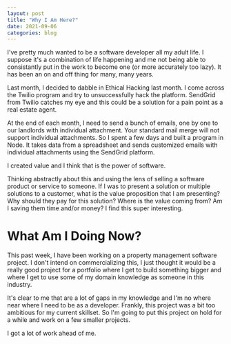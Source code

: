 ```yaml
---
layout: post
title: "Why I Am Here?"
date: 2021-09-06
categories: blog
---
```


I've pretty much wanted to be a software developer all my adult life. I suppose it's a combination of life happening and me not being able to consistantly put in the work to become one (or more accurately too lazy). It has been an on and off thing for many, many years.

Last month, I decided to dabble in Ethical Hacking last month. I come across the Twilio program and try to unsuccessfully hack the platform. SendGrid from Twilio catches my eye and this could be a solution for a pain point as a real estate agent. 

At the end of each month, I need to send a bunch of emails, one by one to our landlords with individual attachment. Your standard mail merge will not support individual attachments. So I spent a few days and built a program in Node. It takes data from a spreadsheet and sends customized emails with individual attachments using the SendGrid platform.

I created value and I think that is the power of software.

Thinking abstractly about this and using the lens of selling a software product or service to someone. If I was to present a solution or multiple solutions to a customer, what is the value proposition that I am presenting? Why should they pay for this solution? Where is the value coming from? Am I saving them time and/or money? I find this super interesting.

# What Am I Doing Now?
This past week, I have been working on a property management software project. I don't intend on commercializing this, I just thought it would be a really good project for a portfolio where I get to build something bigger and where I get to use some of my domain knowledge as someone in this industry.

It's clear to me that are a lot of gaps in my knowledge and I'm no where near where I need to be as a developer. Frankly, this project was a bit too ambitious for my current skillset. So I'm going to put this project on hold for a while and work on a few smaller projects. 

I got a lot of work ahead of me.